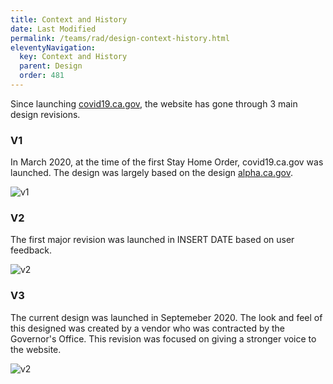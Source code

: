 ```yaml
---
title: Context and History
date: Last Modified 
permalink: /teams/rad/design-context-history.html
eleventyNavigation:
  key: Context and History
  parent: Design
  order: 481
---
```

Since launching [covid19.ca.gov](https://covid19.ca.gov/), the website has gone through 3 main design revisions.

### V1
In March 2020, at the time of the first Stay Home Order, covid19.ca.gov was launched. The design was largely based on the design [alpha.ca.gov](https://www.alpha.ca.gov/).

![v1](https://cagov.github.io/covid19.ca.gov-site-eng-playbook/content/images/website-design-01.png)

### V2
The first major revision was launched in INSERT DATE based on user feedback.

![v2](https://cagov.github.io/covid19.ca.gov-site-eng-playbook/content/images/website-design-02.png)

### V3
The current design was launched in Septemeber 2020. The look and feel of this designed was created by a vendor who was contracted by the Governor's Office. This revision was focused on giving a stronger voice to the website. 

![v2](https://cagov.github.io/covid19.ca.gov-site-eng-playbook/content/images/website-design-03.png)



